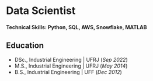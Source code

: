 # Data Scientist

#### Technical Skills: Python, SQL, AWS, Snowflake, MATLAB

## Education
- DSc., Industrial Engineering | UFRJ (_Sep 2022_)								       		
- M.S., Industrial Engineering	| UFRJ (_May 2014_)	 			        		
- B.S., Industrial Engineering | UFF (_Dec 2012_)
